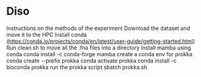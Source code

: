 # Diso
Instructions on the methods of the experiment
Download the dataset and move it to the HPC
Install conda (https://conda.io/projects/conda/en/latest/user-guide/getting-started.html)
Run clean.sh to move all the .fna files into a directory
install mamba using conda
conda install -c conda-forge mamba
create a conda env for prokka
conda create --prefix prokka
conda activate prokka
conda install -c bioconda prokka
run the prokka script
sbatch prokka.sh

